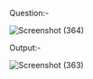 Question:-

![Screenshot (364)](https://github.com/ak2521/Java-Basic/assets/93378378/89545982-cc5f-45ce-8a43-b11104376067)

Output:-

![Screenshot (363)](https://github.com/ak2521/Java-Basic/assets/93378378/719d6965-d3d7-4807-b19c-a49f22b43cae)
